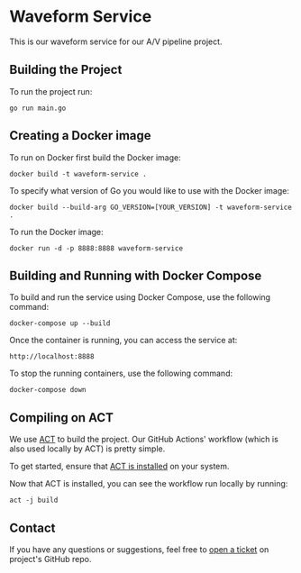 # Waveform Service

This is our waveform service for our A/V pipeline project.

## Building the Project

To run the project run: 

`go run main.go`

## Creating a Docker image 

To run on Docker first build the Docker image: 

`docker build -t waveform-service .`

To specify what version of Go you would like to use with the Docker image:

`docker build --build-arg GO_VERSION=[YOUR_VERSION] -t waveform-service .`

To run the Docker image: 

`docker run -d -p 8888:8888 waveform-service`

## Building and Running with Docker Compose

To build and run the service using Docker Compose, use the following command:

`docker-compose up --build`

Once the container is running, you can access the service at:

`http://localhost:8888`

To stop the running containers, use the following command:

`docker-compose down`

## Compiling on ACT 

We use [ACT](https://github.com/nektos/act) to build the project. Our GitHub Actions' workflow (which is also used locally by ACT) is pretty simple.

To get started, ensure that [ACT is installed](https://nektosact.com/installation/index.html) on your system.

Now that ACT is installed, you can see the workflow run locally by running: 

`act -j build`

## Contact

If you have any questions or suggestions, feel free to [open a ticket](https://github.com/UCLALibrary/waveform-service/issues) on project's GitHub repo.
